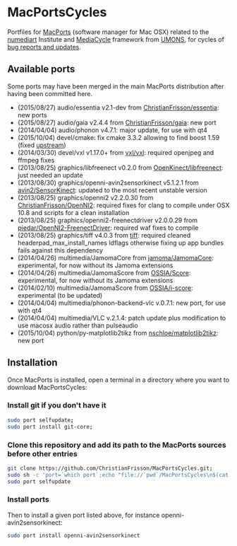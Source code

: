 # MacPortsCycles

Portfiles for [MacPorts](https://www.macports.org) (software manager for Mac OSX) related to the [numediart](https://www.numediart.org) Institute and [MediaCycle](https://www.mediacycle.org) framework from [UMONS](https://www.umons.ac.be), for cycles of [bug reports and updates](https://trac.macports.org).

## Available ports

Some ports may have been merged in the main MacPorts distribution after having been committed here.

* (2015/08/27) audio/essentia v2.1-dev from [ChristianFrisson/essentia](https://github.com/ChristianFrisson/essentia): new ports
* (2015/08/27) audio/gaia v2.4.4 from [ChristianFrisson/gaia](https://github.com/ChristianFrisson/gaia): new port
* (2014/04/04) audio/phonon v4.7.1: major update, for use with qt4
* (2015/10/04) devel/cmake: fix cmake 3.3.2 allowing to find boost 1.59 (fixed [upstream](https://github.com/Kitware/CMake/commit/ff5bb2efbe9f7bb4a1824b0ad727713fcd6bc54a?diff=split))
* (2014/03/30) devel/vxl v1.17.0+ from [vxl/vxl](https://github.com/vxl/vxl): required openjpeg and ffmpeg fixes
* (2013/08/25) graphics/libfreenect v0.2.0 from [OpenKinect/libfreenect](https://github.com/OpenKinect/libfreenect): just needed an update
* (2013/08/30) graphics/openni-avin2sensorkinect v5.1.2.1 from [avin2/SensorKinect](https://github.com/avin2/SensorKinect): updated to the most recent unstable version
* (2013/08/25) graphics/openni2 v2.2.0.30 from [ChristianFrisson/OpenNI2](https://github.com/ChristianFrisson/OpenNI2): required fixes for clang to compile under OSX 10.8 and scripts for a clean installation
* (2013/08/25) graphics/openni2-freenectdriver v2.0.0.29 from [piedar/OpenNI2-FreenectDriver](https://github.com/piedar/OpenNI2-FreenectDriver): required waf fixes to compile
* (2013/08/25) graphics/tiff v4.0.3 from [tiff](http://www.remotesensing.org/libtiff/): required cleaned headerpad_max_install_names ldflags otherwise fixing up app bundles fails against this dependency
* (2014/04/26) multimedia/JamomaCore from [jamoma/JamomaCore](https://github.com/ChristianFrisson/JamomaCore): experimental, for now without its Jamoma extensions
* (2014/04/26) multimedia/JamomaScore from [OSSIA/Score](https://github.com/ChristianFrisson/Score): experimental, for now without its Jamoma extensions
* (2014/02/10) multimedia/JamomaScore from [OSSIA/i-score](https://github.com/ChristianFrisson/i-score): experimental (to be updated)
* (2014/04/04) multimedia/phonon-backend-vlc v.0.7.1: new port, for use with qt4
* (2014/04/04) multimedia/VLC v.2.1.4: patch update plus modification to use macosx audio rather than pulseaudio
* (2015/10/04) python/py-matplotlib2tikz from [nschloe/matplotlib2tikz](https://github.com/nschloe/matplotlib2tikz): new port

## Installation

Once MacPorts is installed, open a terminal in a directory where you want to download MacPortsCycles:

### Install git if you don't have it
```bash
sudo port selfupdate; 
sudo port install git-core; 
```

### Clone this repository and add its path to the MacPorts sources before other entries
```bash
git clone https://github.com/ChristianFrisson/MacPortsCycles.git; 
sudo sh -c 'port=`which port`;echo "file://`pwd`/MacPortsCycles\n$(cat ${port%bin/port}etc/macports/sources.conf)" > ${port%bin/port}etc/macports/sources.conf'; 
sudo port selfupdate
```

### Install ports
Then to install a given port listed above, for instance openni-avin2sensorkinect:
```bash
sudo port install openni-avin2sensorkinect
```